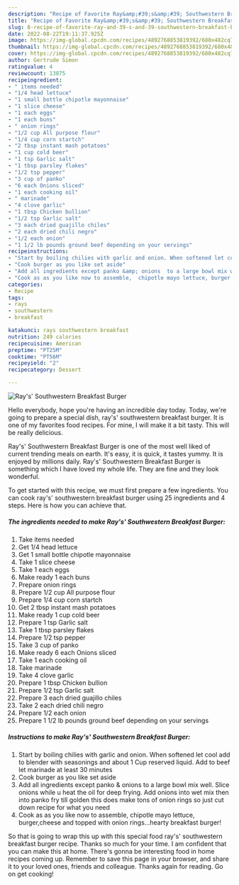 ```yaml
---
description: "Recipe of Favorite Ray&amp;#39;s&amp;#39; Southwestern Breakfast Burger"
title: "Recipe of Favorite Ray&amp;#39;s&amp;#39; Southwestern Breakfast Burger"
slug: 8-recipe-of-favorite-ray-and-39-s-and-39-southwestern-breakfast-burger
date: 2022-08-22T19:11:37.925Z
image: https://img-global.cpcdn.com/recipes/4892768853819392/680x482cq70/rays-southwestern-breakfast-burger-recipe-main-photo.jpg
thumbnail: https://img-global.cpcdn.com/recipes/4892768853819392/680x482cq70/rays-southwestern-breakfast-burger-recipe-main-photo.jpg
cover: https://img-global.cpcdn.com/recipes/4892768853819392/680x482cq70/rays-southwestern-breakfast-burger-recipe-main-photo.jpg
author: Gertrude Simon
ratingvalue: 4
reviewcount: 13875
recipeingredient:
- " items needed"
- "1/4 head lettuce"
- "1 small bottle chipotle mayonnaise"
- "1 slice cheese"
- "1 each eggs"
- "1 each buns"
- " onion rings"
- "1/2 cup All purpose flour"
- "1/4 cup corn startch"
- "2 tbsp instant mash potatoes"
- "1 cup cold beer"
- "1 tsp Garlic salt"
- "1 tbsp parsley flakes"
- "1/2 tsp pepper"
- "3 cup of panko"
- "6 each Onions sliced"
- "1 each cooking oil"
- " marinade"
- "4 clove garlic"
- "1 tbsp Chicken bullion"
- "1/2 tsp Garlic salt"
- "3 each dried guajillo chiles"
- "2 each dried chili negro"
- "1/2 each onion"
- "1 1/2 lb pounds ground beef depending on your servings"
recipeinstructions:
- "Start by boiling chilies with garlic and onion. When softened let cool add to blender with seasonings and about 1 Cup reserved liquid. Add to beef let marinade at least 30 minutes"
- "Cook burger as you like set aside"
- "Add all ingredients except panko &amp; onions  to a large bowl mix well. Slice onions while u heat the oil for deep frying. Add onions into wet mix then into panko fry till golden this does make tons of onion rings so just cut down recipe for what you need"
- "Cook as as you like now to assemble,  chipotle mayo lettuce, burger,cheese and topped with onion rings...hearty breakfast burger!"
categories:
- Recipe
tags:
- rays
- southwestern
- breakfast

katakunci: rays southwestern breakfast 
nutrition: 249 calories
recipecuisine: American
preptime: "PT25M"
cooktime: "PT56M"
recipeyield: "2"
recipecategory: Dessert

---
```



![Ray&#39;s&#39; Southwestern Breakfast Burger](https://img-global.cpcdn.com/recipes/4892768853819392/680x482cq70/rays-southwestern-breakfast-burger-recipe-main-photo.jpg)

Hello everybody, hope you're having an incredible day today. Today, we're going to prepare a special dish, ray&#39;s&#39; southwestern breakfast burger. It is one of my favorites food recipes. For mine, I will make it a bit tasty. This will be really delicious.



Ray&#39;s&#39; Southwestern Breakfast Burger is one of the most well liked of current trending meals on earth. It's easy, it is quick, it tastes yummy. It is enjoyed by millions daily. Ray&#39;s&#39; Southwestern Breakfast Burger is something which I have loved my whole life. They are fine and they look wonderful.


To get started with this recipe, we must first prepare a few ingredients. You can cook ray&#39;s&#39; southwestern breakfast burger using 25 ingredients and 4 steps. Here is how you can achieve that.

<!--inarticleads1-->

##### The ingredients needed to make Ray&#39;s&#39; Southwestern Breakfast Burger:

1. Take  items needed
1. Get 1/4 head lettuce
1. Get 1 small bottle chipotle mayonnaise
1. Take 1 slice cheese
1. Take 1 each eggs
1. Make ready 1 each buns
1. Prepare  onion rings
1. Prepare 1/2 cup All purpose flour
1. Prepare 1/4 cup corn startch
1. Get 2 tbsp instant mash potatoes
1. Make ready 1 cup cold beer
1. Prepare 1 tsp Garlic salt
1. Take 1 tbsp parsley flakes
1. Prepare 1/2 tsp pepper
1. Take 3 cup of panko
1. Make ready 6 each Onions sliced
1. Take 1 each cooking oil
1. Take  marinade
1. Take 4 clove garlic
1. Prepare 1 tbsp Chicken bullion
1. Prepare 1/2 tsp Garlic salt
1. Prepare 3 each dried guajillo chiles
1. Take 2 each dried chili negro
1. Prepare 1/2 each onion
1. Prepare 1 1/2 lb pounds ground beef depending on your servings




<!--inarticleads2-->

##### Instructions to make Ray&#39;s&#39; Southwestern Breakfast Burger:

1. Start by boiling chilies with garlic and onion. When softened let cool add to blender with seasonings and about 1 Cup reserved liquid. Add to beef let marinade at least 30 minutes
1. Cook burger as you like set aside
1. Add all ingredients except panko &amp; onions  to a large bowl mix well. Slice onions while u heat the oil for deep frying. Add onions into wet mix then into panko fry till golden this does make tons of onion rings so just cut down recipe for what you need
1. Cook as as you like now to assemble,  chipotle mayo lettuce, burger,cheese and topped with onion rings...hearty breakfast burger!




So that is going to wrap this up with this special food ray&#39;s&#39; southwestern breakfast burger recipe. Thanks so much for your time. I am confident that you can make this at home. There's gonna be interesting food in home recipes coming up. Remember to save this page in your browser, and share it to your loved ones, friends and colleague. Thanks again for reading. Go on get cooking!
